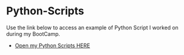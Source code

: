 # Python-Scripts

Use the link below to access an example of Python Script I worked on during my BootCamp.

- <a href="https://github.com/ansahtackie/Python-Scripts/blob/main/Nii%20Tackie_Technical%20Assessment_Unit%204.pdf"> Open my Python Scripts HERE</a>
